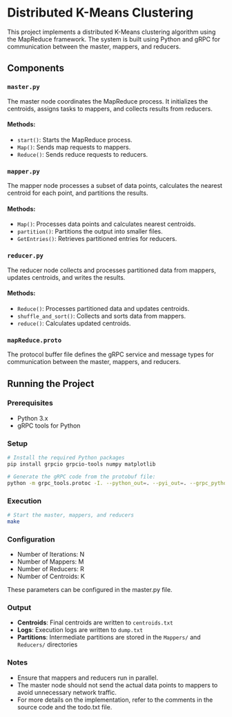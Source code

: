 # Distributed K-Means Clustering

This project implements a distributed K-Means clustering algorithm using the MapReduce framework. The system is built using Python and gRPC for communication between the master, mappers, and reducers.

## Components

### `master.py`
The master node coordinates the MapReduce process. It initializes the centroids, assigns tasks to mappers, and collects results from reducers.

#### Methods:
  - `start()`: Starts the MapReduce process.
  - `Map()`: Sends map requests to mappers.
  - `Reduce()`: Sends reduce requests to reducers.

### `mapper.py`
The mapper node processes a subset of data points, calculates the nearest centroid for each point, and partitions the results.

#### Methods:
  - `Map()`: Processes data points and calculates nearest centroids.
  - `partition()`: Partitions the output into smaller files.
  - `GetEntries()`: Retrieves partitioned entries for reducers.

### `reducer.py`
The reducer node collects and processes partitioned data from mappers, updates centroids, and writes the results.

#### Methods:
  - `Reduce()`: Processes partitioned data and updates centroids.
  - `shuffle_and_sort()`: Collects and sorts data from mappers.
  - `reduce()`: Calculates updated centroids.

### `mapReduce.proto`
The protocol buffer file defines the gRPC service and message types for communication between the master, mappers, and reducers.


## Running the Project

### Prerequisites
- Python 3.x
- gRPC tools for Python

### Setup

```sh
# Install the required Python packages
pip install grpcio grpcio-tools numpy matplotlib

# Generate the gRPC code from the protobuf file:
python -m grpc_tools.protoc -I. --python_out=. --pyi_out=. --grpc_python_out=. mapReduce.proto
```


### Execution

```sh
# Start the master, mappers, and reducers
make
```

### Configuration
- Number of Iterations: N
- Number of Mappers: M
- Number of Reducers: R
- Number of Centroids: K

These parameters can be configured in the master.py file.

### Output
- **Centroids**: Final centroids are written to `centroids.txt`
- **Logs**: Execution logs are written to `dump.txt`
- **Partitions**: Intermediate partitions are stored in the `Mappers/` and `Reducers/` directories

### Notes
- Ensure that mappers and reducers run in parallel.
- The master node should not send the actual data points to mappers to avoid unnecessary network traffic.
- For more details on the implementation, refer to the comments in the source code and the todo.txt file.